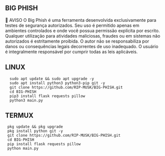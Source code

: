 ## BIG PHISH
🚨 AVISO 
O Big Phish é uma ferramenta desenvolvida exclusivamente para testes de segurança autorizados. Seu uso é permitido apenas em ambientes controlados e onde você possua permissão explícita por escrito. Qualquer utilização para atividades maliciosas, fraudes ou em sistemas não autorizados é estritamente proibida. O autor não se responsabiliza por danos ou consequências legais decorrentes de uso inadequado. O usuário é integralmente responsável por cumprir todas as leis aplicáveis.

## LINUX

      sudo apt update && sudo apt upgrade -y
      sudo apt install python3 python3-pip git -y
      git clone https://github.com/RIP-MUSK/BIG-PHISH.git
      cd BIG-PHISH 
      pip3 install flask requests pillow
      python3 main.py

## TERMUX

     pkg update && pkg upgrade
     pkg install python git -y
     git clone https://github.com/RIP-MUSK/BIG-PHISH.git
     cd BIG-PHISH
     pip install flask requests pillow
     python main.py
